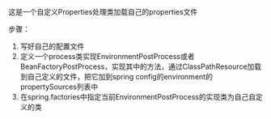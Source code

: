这是一个自定义Properties处理类加载自己的properties文件
 
步骤：

1. 写好自己的配置文件
2. 定义一个process类实现EnvironmentPostProcess或者BeanFactoryPostProcess，实现其中的方法，通过ClassPathResource加载到自己定义的文件，把它加到spring config的environment的propertySources列表中
3. 在spring.factories中指定当前EnvironmentPostProcess的实现类为自己自定义的类